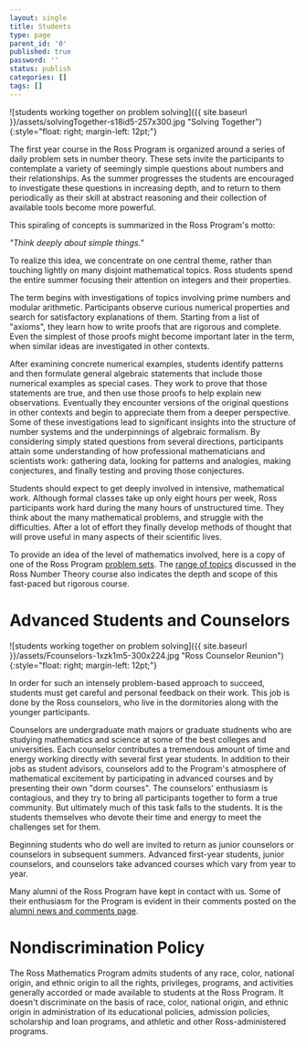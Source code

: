 ```yaml
---
layout: single
title: Students
type: page
parent_id: '0'
published: true
password: ''
status: publish
categories: []
tags: []
---
```


![students working together on problem solving]({{ site.baseurl }}/assets/solvingTogether-s18id5-257x300.jpg "Solving Together"){:style="float: right; margin-left: 12pt;"}

The first year course in the Ross Program is organized around a series of daily problem sets in number theory. 
These sets invite the participants to contemplate a variety of seemingly simple questions about numbers 
and their relationships. As the summer progresses the students are encouraged to investigate these 
questions in increasing depth, and to return to them periodically as their skill at abstract reasoning 
and their collection of available tools become more powerful.

This spiraling of concepts is summarized in the Ross Program's motto:

_"Think deeply about simple things."_

To realize this idea, we concentrate on one central theme, rather than touching lightly 
on many disjoint mathematical topics. Ross students spend the entire summer 
focusing their attention on integers and their properties.

The term begins with investigations of topics involving prime numbers and modular arithmetic. 
Participants observe curious numerical properties and search for satisfactory explanations of them. 
Starting from a list of "axioms", they learn how to write proofs that are rigorous and complete. 
Even the simplest of those proofs might become important later in the term, 
when similar ideas are investigated in other contexts.

After examining concrete numerical examples, students identify patterns and then formulate 
general algebraic statements that include those numerical examples as special cases. 
They work to prove that those statements are true, and then use those proofs to help 
explain new observations. Eventually they encounter versions of the original questions 
in other contexts and begin to appreciate them from a deeper perspective. 
Some of these investigations lead to significant insights into the structure 
of number systems and the underpinnings of algebraic formalism. By considering 
simply stated questions from several directions, participants attain some 
understanding of how professional mathematicians and scientists work: 
gathering data, looking for patterns and analogies, making conjectures, 
and finally testing and proving those conjectures.

Students should expect to get deeply involved in intensive, mathematical work. 
Although formal classes take up only eight hours per week, Ross participants 
work hard during the many hours of unstructured time. They think about the many 
mathematical problems, and struggle with the difficulties. After a lot of effort 
they finally develop methods of thought that will prove useful in many aspects of their scientific lives.

To provide an idea of the level of mathematics involved, here is a copy of one of the 
Ross Program [problem sets](http://u.osu.edu/rossmath/files/2014/08/set02.web-19zutzo.pdf). 
The [range of topics](https://rossprogram.org/students/course-topics/) discussed in the 
Ross Number Theory course also indicates the depth and scope of this fast-paced but rigorous course.

# Advanced Students and Counselors

![students working together on problem solving]({{ site.baseurl }}/assets/Fcounselors-1xzk1m5-300x224.jpg "Ross Counselor Reunion"){:style="float: right; margin-left: 12pt;"}

In order for such an intensely problem-based approach to succeed, students must 
get careful and personal feedback on their work. This job is done by the Ross counselors, 
who live in the dormitories along with the younger participants.

Counselors are undergraduate math majors or graduate studnents who are studying mathematics 
and science at some of the best colleges and universities. Each counselor contributes a 
tremendous amount of time and energy working directly with several first year students. 
In addition to their jobs as student advisors, counselors add to the Program's atmosphere 
of mathematical excitement by participating in advanced courses and by presenting their 
own "dorm courses". The counselors' enthusiasm is contagious, and they try to bring all 
participants together to form a true community. But ultimately much of this task falls 
to the students. It is the students themselves who devote their time and energy to meet the challenges set for them.

Beginning students who do well are invited to return as junior counselors or counselors 
in subsequent summers. Advanced first-year students, junior counselors, and counselors 
take advanced courses which vary from year to year.

Many alumni of the Ross Program have kept in contact with us. Some of their enthusiasm 
for the Program is evident in their comments posted on the [alumni news and comments page](/alumni/news/).

# Nondiscrimination Policy

The Ross Mathematics Program admits students of any race, color,
national origin, and ethnic origin to all the rights, privileges,
programs, and activities generally accorded or made available to
students at the Ross Program. It doesn't discriminate on the basis of
race, color, national origin, and ethnic origin in administration of
its educational policies, admission policies, scholarship and loan
programs, and athletic and other Ross-administered programs.

&nbsp;
&nbsp;

